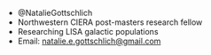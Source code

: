 - @NatalieGottschlich
- Northwestern CIERA post-masters research fellow
- Researching LISA galactic populations
- Email: natalie.e.gottschlich@gmail.com

<!---
NatalieGottschlich/NatalieGottschlich is a ✨ special ✨ repository because its `README.md` (this file) appears on your GitHub profile.
You can click the Preview link to take a look at your changes.
--->
